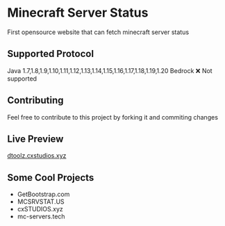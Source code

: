 # Minecraft Server Status
First opensource website that can fetch minecraft server status

## Supported Protocol
Java 1.7,1.8,1.9,1.10,1.11,1.12,1.13,1.14,1.15,1.16,1.17,1.18,1.19,1.20
Bedrock ❌ Not supported

## Contributing
Feel free to contribute to this project by forking it and commiting changes

## Live Preview
[dtoolz.cxstudios.xyz](https://dtoolz.cxstudios.xyz/status.php)

## Some Cool Projects
- GetBootstrap.com
- MCSRVSTAT.US
- cxSTUDIOS.xyz
- mc-servers.tech
